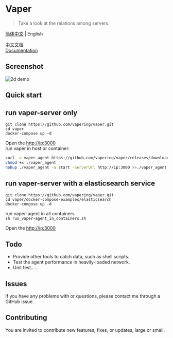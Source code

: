 # Vaper

> Take a look at the relations among servers.  


[简体中文](./README.zh-cn.md)  | English

[中文文档](https://vapering.github.io/vaper/#/zh-cn/)  
[Documentation](https://vapering.github.io/vaper/#/)    

## Screenshot
![2d demo](https://vapering.github.io/vaper/imgs/demo-pc.jpg "2d demo")  
## Quick start
## run vaper-server only

```shell
git clone https://github.com/vapering/vaper.git
cd vaper
docker-compose up -d
```
Open the [http://ip:3000](http://vaper-server:3000)  
run vaper in host or container:
```bash
curl -o vaper_agent https://github.com/vapering/vaper/releases/download/v0.0.1/vaper_agent
chmod +x ./vaper_agent
nohup ./vaper_agent -a start -ServerUrl http://ip:3000 >>./vaper_agent.log 2>&1 &
```

## run vaper-server with a elasticsearch service

```shell
git clone https://github.com/vapering/vaper.git
cd vaper/docker-compose-examples/elasticsearch
docker-compose up -d
```

run vaper-agent in all containers  
`sh run_vaper-agent_in_containers.sh`

Open the [http://ip:3000](http://vaper-server:3000)

## Todo
- Provide other tools to catch data, such as shell scripts.
- Test the agent performance in heavily-loaded network.
- Unit test......

## Issues
If you have any problems with or questions, please contact me through a GitHub issue.

## Contributing
You are invited to contribute new features, fixes, or updates, large or small.
